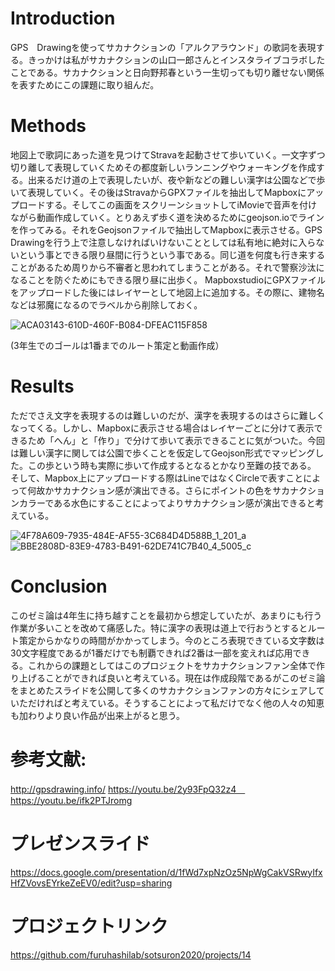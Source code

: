 # Introduction

GPS　Drawingを使ってサカナクションの「アルクアラウンド」の歌詞を表現する。きっかけは私がサカナクションの山口一郎さんとインスタライブコラボしたことである。サカナクションと日向野邦春という一生切っても切り離せない関係を表すためにこの課題に取り組んだ。

# Methods

地図上で歌詞にあった道を見つけてStravaを起動させて歩いていく。一文字ずつ切り離して表現していくためその都度新しいランニングやウォーキングを作成する。出来るだけ道の上で表現したいが、夜や新などの難しい漢字は公園などで歩いて表現していく。その後はStravaからGPXファイルを抽出してMapboxにアップロードする。そしてこの画面をスクリーンショットしてiMovieで音声を付けながら動画作成していく。とりあえず歩く道を決めるためにgeojson.ioでラインを作ってみる。それをGeojsonファイルで抽出してMapboxに表示させる。GPS Drawingを行う上で注意しなければいけないこととしては私有地に絶対に入らないという事とできる限り昼間に行うという事である。同じ道を何度も行き来することがあるため周りから不審者と思われてしまうことがある。それで警察沙汰になることを防ぐためにもできる限り昼に出歩く。
MapboxstudioにGPXファイルをアップロードした後にはレイヤーとして地図上に追加する。その際に、建物名などは邪魔になるのでラベルから削除しておく。

![ACA03143-610D-460F-B084-DFEAC115F858](https://user-images.githubusercontent.com/40018527/105621520-a04ea980-5e4b-11eb-8039-b01f7bee9665.png)

(3年生でのゴールは1番までのルート策定と動画作成）

# Results

ただでさえ文字を表現するのは難しいのだが、漢字を表現するのはさらに難しくなってくる。しかし、Mapboxに表示させる場合はレイヤーごとに分けて表示できるため「へん」と「作り」で分けて歩いて表示できることに気がついた。今回は難しい漢字に関しては公園で歩くことを仮定してGeojson形式でマッピングした。この歩という時も実際に歩いて作成するとなるとかなり至難の技である。
そして、Mapbox上にアップロードする際はLineではなくCircleで表すことによって何故かサカナクション感が演出できる。さらにポイントの色をサカナクションカラーである水色にすることによってよりサカナクション感が演出できると考えている。

![4F78A609-7935-484E-AF55-3C684D4D588B_1_201_a](https://user-images.githubusercontent.com/40018527/105623935-0db90500-5e61-11eb-9353-d1a0d3fc3af2.jpeg)
![BBE2808D-83E9-4783-B491-62DE741C7B40_4_5005_c](https://user-images.githubusercontent.com/40018527/105623954-4062fd80-5e61-11eb-9f4b-18f40d865938.jpeg)

# Conclusion
このゼミ論は4年生に持ち越すことを最初から想定していたが、あまりにも行う作業が多いことを改めて痛感した。特に漢字の表現は道上で行おうとするとルート策定からかなりの時間がかかってしまう。今のところ表現できている文字数は30文字程度であるが1番だけでも制覇できれば2番は一部を変えれば応用できる。これからの課題としてはこのプロジェクトをサカナクションファン全体で作り上げることができれば良いと考えている。現在は作成段階であるがこのゼミ論をまとめたスライドを公開して多くのサカナクションファンの方々にシェアしていただければと考えている。そうすることによって私だけでなく他の人々の知恵も加わりより良い作品が出来上がると思う。
# 参考文献: 
http://gpsdrawing.info/ 
https://youtu.be/2y93FpQ32z4　
https://youtu.be/ifk2PTJromg

# プレゼンスライド 
https://docs.google.com/presentation/d/1fWd7xpNzOz5NpWgCakVSRwyIfxHfZVovsEYrkeZeEV0/edit?usp=sharing

# プロジェクトリンク
https://github.com/furuhashilab/sotsuron2020/projects/14


